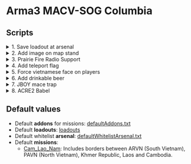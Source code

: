 # Arma3 MACV-SOG Columbia
## Scripts

<details>

<summary>1. Save loadout at arsenal</summary>

To save your loadout, add the below code in the arsenal 'init' section. 

```
this addAction [
"Save loadout",
{player setVariable["saved_loadout",getUnitLoadout player];
hint "Loadout saved";},
nil,
1.5,
true,
true,
"",
"_this distance _target < 2",
50,
false,
"",
""
];
```

Then, by looking at the arsenal (from 2 meters maximum) and using the scroll wheel, you will have the option to 'save loadout'.
</details>

<details>

<summary>2. Add image on map stand</summary>

To display any image on a map stand, follow the below steps:
- convert your .png into one of these resolution: 256x256, 512x512, 1024x1024 or 2048x2048
- use the TexView 2 (Arma 3 Tool) to convert the .png into a .paa (Use 'RGBA' and in the other section use 'DXT5')
- add .paa file into the 'images' folder
- add the below code in the 'init' section of the map stand

  ```
  this setObjectTexture [0,
  "images\YOUR_IMAGE.paa"]
  ```

</details>

<details>

<summary>3. Prairie Fire Radio Support</summary>

<h3>Allow Radio Support based on trait</h3>
Radio support from the Prairie fire DLC is available in a mission if all of the below points are true for a player:
- Radio Support module is present in the mission
- The player has one of the following radio:

  ```
  ["vn_o_pack_t884_01",
  "vn_o_pack_t884_ish54_01_pl",
  "vn_o_pack_t884_m1_01_pl",
  "vn_o_pack_t884_m38_01_pl",
  "vn_o_pack_t884_ppsh_01_pl",
  "vn_b_pack_prc77_01_m16_pl",
  "vn_b_pack_03_m3a1_pl",
  "vn_b_pack_03_xm177_pl",
  "vn_b_pack_03_type56_pl",
  "vn_b_pack_03",
  "vn_b_pack_prc77_01",
  "vn_b_pack_trp_04",
  "vn_b_pack_trp_04_02",
  "vn_b_pack_03",
  "vn_b_pack_03_02",
  "vn_b_pack_lw_06",
  "vn_b_pack_m41_05"]
  ```

- (IF unit_trait_required = 1 in description.ext) Player has the below code in its 'init' section

  ```
  this setUnitTrait["vn_artillery", true, true];
  ```

- All this can be modified in the vn_artillery_settings class in [artillery.hpp](https://github.com/gerard-sog/arma3-macvsog-columbia-scripts/blob/main/functions/artillery.hpp)

<h3>Enable/Disable Radio Support based on distance from a FOB</h3>
Here is how we emulate FOB with artillery support capabilities. By this we mean that the FOB can provide artillery support 
within a perimeter (it will be 3.5km in our example).

- To do so, we use a public variable called 'SUPPORT_ENABLED' defined in [initServer.sqf](https://github.com/gerard-sog/arma3-macvsog-columbia-scripts/blob/main/initServer.sqf) and it is used as the condition in [artillery.hpp](https://github.com/gerard-sog/arma3-macvsog-columbia-scripts/blob/main/functions/artillery.hpp).

  ```
  SUPPORT_ENABLED = true; // Used with the artillery support from Prairie Fire. By default condition on artillery strike will be true thanks to this public variable.
  publicVariable "SUPPORT_ENABLED";
  ```

- then add a trigger that updates that variable (see example below).
  - Condition:
    ```
    this
    ```
  - On Activation:
    ```
    SUPPORT_ENABLED = true; 
    publicVariable "SUPPORT_ENABLED";
    ```
  - On Deactivation:
    ```
    SUPPORT_ENABLED = false; 
    publicVariable "SUPPORT_ENABLED";
    ```
  <details>
  <summary><b>see image <--- </b></summary>

  ![trigger-activate-artillery](readme-images/trigger-activate-artillery.jpg)
</details>
</details>

<details>

<summary>4. Add teleport flag</summary>

To add a teleport flag (or any other object that player can use to teleport themselves at a predetermined point) follow the below steps:
- Add a invisible marker (point) on the map in editor and give it a name (ex: "airfield")
- add the below code in the 'init' section of the teleport flag (or object you choose)

  ```
  this addAction [
      "Travel to airfield", // This text will be displayed in the action menu (using the scroll wheel).
  {
      (_this select 1) setPos (getMarkerPos "airfield");} // This section will teleport the player to the position of the "airfield" marker.
  ];
  ```

</details>

<details>

<summary>5. Force vietnamese face on players</summary>

N.B: Roles 1-0, 1-1 and 1-2 will not be impacted by the face change since they were US soldiers.

Playing as early MACV-SOG team, we are playing as south vietnamese thus we force vietnamese faces on all playable character. 
At player initilization or at player respawn, one random asian face is selected from the below list and set for the current player.

```
[
    "vn_b_AsianHead_A3_06_02",
    "vn_b_AsianHead_A3_07_02",
    "vn_b_AsianHead_A3_07_03",
    "vn_b_AsianHead_A3_07_04",
    "vn_b_AsianHead_A3_07_05",
    "vn_b_AsianHead_A3_07_06",
    "vn_b_AsianHead_A3_07_07",
    "vn_b_AsianHead_A3_07_08",
    "vn_b_AsianHead_A3_07_09"
]
```

To disable this feature, you can comment or remove the below line from [initPlayerlocal.sqf](https://github.com/gerard-sog/arma3-macvsog-columbia-scripts/blob/main/initPlayerlocal.sqf) and [onPlayerRespawn.sqf](https://github.com/gerard-sog/arma3-macvsog-columbia-scripts/blob/main/onPlayerRespawn.sqf):

```
call COLUMBIA_fnc_faces;
```

You can also directly execute the below command on the server to directly reset all players faces to a random asian face:
```
call COLUMBIA_fnc_faces;
```

</details>

<details>

<summary>6. Add drinkable beer</summary>

To create a drinkable beer (or any other object that player can use) follow the below steps:
- Add the beer object 'Savage Bia'
- add the below code in the 'init' section of the beer (or object you choose)

  ```
  this addAction ["Drink Beer", { 
      "dynamicBlur" ppEffectEnable true; 
      "dynamicBlur" ppEffectCommit 1; 
      "dynamicBlur" ppEffectAdjust [6]; 
      addCamShake [5, 60, 1];
      sleep 4; 
      "dynamicBlur" ppEffectEnable false;
  }];
  ```

</details>

<details>

<summary>7. JBOY mace trap</summary>

```
/* **********************************************************************
JBOY Mace Punji Trap demonstration mission.
Author:  Johnnyboy
Credits: Savage Game Design for the objects and sound files used by this script.

HOW TO ADD THESE TRAPS TO YOUR MISSION
======================================
1.  Include the compile code below in your init.sqf
2. Place a Whip Trap object in the editor.  The direction you set the trap 
will be the direction the mace will swing.
Note that AI may be inclined to walk around the trap, so you might want to place more
objects to funnel the AI path to the trap.
3. In the Whip Trap object's init field, put the following code:

[this,'WEST'] spawn {sleep 3; params ["_trap","_triggerActivatedBy"];[_trap,_triggerActivatedBy] spawn JBOY_maceTrapCreate;};

The second parameter above determines who can activate the trap.  
This script creates a trigger for the trap, so these are the values you can
use for this parameter:
"EAST", "WEST", "GUER", "CIV", "LOGIC", "ANY", "ANYPLAYER"

For a Prairie Fire mission you might want to set it to WEST so only West units
activate the trap.  This simulates the locals (VC and Civs) knowing to avoid the trap.

SCRIPT FEATURES
================
- Direction of mace swing determined by direction of placed Whip Trap (that has call to this script in init)
- What side can activate trap is configurable
- Maximum Sound FX for immersion: (trap activation, screams, swinging rope creaking)
- Weapon flies when hit by mace
- Multiple random death animations for when impaled on mace
- Other AI units in group react to mace when a unit hit
- AI units in group react to mace if mace misses them

*************************************************************************/

// **********************************************************************
// Place the following in your mission's init.sqf
// **********************************************************************
// **********************************************************************
// Compile general JBOY functions
// **********************************************************************
_n = execVM  "functions\JBOY\JBOY_compileFuncs.sqf"; // Compile general JBOY functions
call compile preprocessFile "functions\JBOY\mace\compileMaceScripts.sqf"; // Compile all Mace functions
```

</details>

<details>

<summary>8. ACRE2 Babel</summary>

Babel configuration: [init.sqf](https://github.com/gerard-sog/arma3-macvsog-columbia-scripts/blob/main/init.sqf)

Key to change languages: 'Right Alt'

We are using Babel to provide the following behaviour during our MACVSOG missions:
- Have the MACVSOG team able to talk and understand each other (using English)
- Have some members of the MACVSOG team that could speak and understand Vietnamese (be used as translator) by adding the below line in the 'init' section of the playable unit
  ```
  this setVariable ["f_languages",["en", "vn"]];
  ```
  
- Have the Zeus player speak Vietnamese when controlling an OPFOR unit. This makes the dialog between OPFOR and MACVSOG team possible only via the members speaking English and Vietnamese.



</details>

## Default values

- Default <b>addons</b> for missions: [defaultAddons.txt](https://github.com/gerard-sog/arma3-macvsog-columbia-scripts/blob/main/default/defaultAddons.txt)
- Default <b>loadouts</b>: [loadouts](https://github.com/gerard-sog/arma3-macvsog-columbia-scripts/blob/main/default/loadouts/)
- Default whitelist <b>arsenal</b>: [defaultWhitelistArsenal.txt](https://github.com/gerard-sog/arma3-macvsog-columbia-scripts/blob/main/default/defaultWhitelistArsenal.txt)
- Default <b>missions</b>:
    - [Cam_Lao_Nam](https://github.com/gerard-sog/arma3-macvsog-columbia-scripts/blob/main/default/missions/DefaultMission.Cam_Lao_Nam/mission.sqm): Includes borders between ARVN (South Vietnam), PAVN (North Vietnam), Khmer Republic, Laos and Cambodia.
